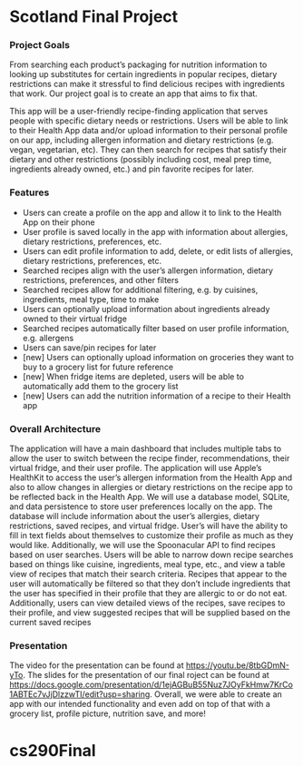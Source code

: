 # Scotland Final Project

### Project Goals

From searching each product’s packaging for nutrition information to looking up substitutes for certain ingredients in popular recipes, dietary restrictions can make it stressful to find delicious recipes with ingredients that work. Our project goal is to create an app that aims to fix that.

This app will be a user-friendly recipe-finding application that serves people with specific dietary needs or restrictions. Users will be able to link to their Health App data and/or upload information to their personal profile on our app, including allergen information and dietary restrictions (e.g. vegan, vegetarian, etc). They can then search for recipes that satisfy their dietary and other restrictions (possibly including cost, meal prep time, ingredients already owned, etc.) and pin favorite recipes for later.

### Features
-  Users can create a profile on the app and allow it to link to the Health App on their phone
-  User profile is saved locally in the app with information about allergies, dietary restrictions, preferences, etc.
-  Users can edit profile information to add, delete, or edit lists of allergies, dietary restrictions, preferences, etc.
-  Searched recipes align with the user’s allergen information, dietary restrictions, preferences, and other filters
-  Searched recipes allow for additional filtering, e.g. by cuisines, ingredients, meal type, time to make
-  Users can optionally upload information about ingredients already owned to their virtual fridge
-  Searched recipes automatically filter based on user profile information, e.g. allergens
-  Users can save/pin recipes for later 
-  [new] Users can optionally upload information on groceries they want to buy to a grocery list for future reference
-  [new] When fridge items are depleted, users will be able to automatically add them to the grocery list
-  [new] Users can add the nutrition information of a recipe to their Health app

### Overall Architecture

The application will have a main dashboard that includes multiple tabs to allow the user to switch between the recipe finder, recommendations, their virtual fridge, and their user profile. The application will use Apple’s HealthKit to access the user’s allergen information from the Health App and also to allow changes in allergies or dietary restrictions on the recipe app to be reflected back in the Health App. We will use a database model, SQLite, and data persistence to store user preferences locally on the app. The database will include information about the user’s allergies, dietary restrictions, saved recipes, and virtual fridge. User’s will have the ability to fill in text fields about themselves to customize their profile as much as they would like. Additionally, we will use the Spoonacular API to find recipes based on user searches. Users will be able to narrow down recipe searches based on things like cuisine, ingredients, meal type, etc., and view a table view of recipes that match their search criteria. Recipes that appear to the user will automatically be filtered so that they don’t include ingredients that the user has specified in their profile that they are allergic to or do not eat. Additionally, users can view detailed views of the recipes, save recipes to their profile, and view suggested recipes that will be supplied based on the current saved recipes 

### Presentation

The video for the presentation can be found at https://youtu.be/8tbGDmN-yTo. The slides for the presentation of our final roject can be found at https://docs.google.com/presentation/d/1ejAGBuB55Nuz7JOyFkHmw7KrCo1ABTEc7vJjDlzzwTI/edit?usp=sharing. Overall, we were able to create an app with our intended functionality and even add on top of that with a grocery list, profile picture, nutrition save, and more!
# cs290Final
